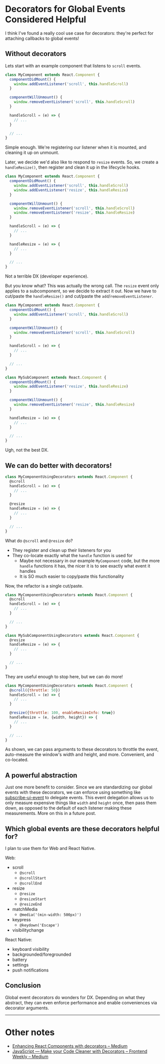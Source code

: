 # Decorators for Global Events Considered Helpful

I think I've found a really cool use case for decorators: they're perfect for attaching callbacks to global events!

## Without decorators
Lets start with an example component that listens to `scroll` events.

```jsx
class MyComponent extends React.Component {
  componentDidMount() {
    window.addEventListener('scroll', this.handleScroll)
  }

  componentWillUnmount() {
    window.removeEventListener('scroll', this.handleScroll)
  }

  handleScroll = (e) => {
    // ...
  }

  // ...
}
```

Simple enough. We're registering our listener when it is mounted, and cleaning it up on unmount.

Later, we decide we'd also like to respond to `resize` events. So, we create a `handleResize()`, then register and clean it up in the lifecycle hooks.

```jsx
class MyComponent extends React.Component {
  componentDidMount() {
    window.addEventListener('scroll', this.handleScroll)
    window.addEventListener('resize', this.handleResize)
  }

  componentWillUnmount() {
    window.removeEventListener('scroll', this.handleScroll)
    window.removeEventListener('resize', this.handleResize)
  }

  handleScroll = (e) => {
    // ...
  }

  handleResize = (e) => {
    // ...
  }

  // ...
}
```

Not a terrible DX (developer experience).

But you know what? This was actually the wrong call. The `resize` event only applies to a subcomponent, so we decide to extract it out. Now we have to cut/paste the `handleResize()` and cut/paste the `add`/`removeEventListener`.

```jsx
class MyComponent extends React.Component {
  componentDidMount() {
    window.addEventListener('scroll', this.handleScroll)
  }

  componentWillUnmount() {
    window.removeEventListener('scroll', this.handleScroll)
  }

  handleScroll = (e) => {
    // ...
  }

  // ...
}

class MySubComponent extends React.Component {
  componentDidMount() {
    window.addEventListener('resize', this.handleResize)
  }

  componentWillUnmount() {
    window.removeEventListener('resize', this.handleResize)
  }

  handleResize = (e) => {
    // ...
  }

  // ...
}
```

Ugh, not the best DX.

## We can do better with decorators!

```jsx
class MyComponentUsingDecorators extends React.Component {
  @scroll
  handleScroll = (e) => {
    // ...
  }

  @resize
  handleResize = (e) => {
    // ...
  }

  // ...
}
```

What do `@scroll` and `@resize` do?
- They register and clean up their listeners for you
- They co-locate exactly what the `handle` function is used for
  - Maybe not necessary in our example `MyComponent` code, but the more `handle` functions it has, the nicer it is to see exactly what event it handles
  - It is SO much easier to copy/paste this functionality

Now, the refactor is a single cut/paste.

```jsx
class MyComponentUsingDecorators extends React.Component {
  @scroll
  handleScroll = (e) => {
    // ...
  }

  // ...
}

class MySubComponentUsingDecorators extends React.Component {
  @resize
  handleResize = (e) => {
    // ...
  }

  // ...
}
```

They are useful enough to stop here, but we can do more!

```jsx
class MyComponentUsingDecorators extends React.Component {
  @scroll({throttle: 50})
  handleScroll = (e) => {
    // ...
  }

  @resize({throttle: 100, enableResizeInfo: true})
  handleResize = (e, {width, height}) => {
    // ...
  }

  // ...
}
```

As shown, we can pass arguments to these decorators to throttle the event, auto-measure the window's width and height, and more. Convenient, and co-located.

## A powerful abstraction
Just one more benefit to consider. Since we are standardizing our global events with these decorators, we can enforce using something like [subscribe-ui-event](https://github.com/yahoo/subscribe-ui-event) to delegate events. This event delegation allows us to only measure expensive things like `width` and `height` once, then pass them down, as opposed to the default of each listener making these measurements. More on this in a future post.

## Which global events are these decorators helpful for?
I plan to use them for Web and React Native.

Web:
- scroll
  - `@scroll`
  - `@scrollStart`
  - `@scrollEnd`
- resize
  - `@resize`
  - `@resizeStart`
  - `@resizeEnd`
- matchMedia
  - `@media('(min-width: 500px)')`
- keypress
  - `@keydown('Escape')`
- visibilitychange

React Native:
- keyboard visibility
- backgrounded/foregrounded
- battery
- settings
- push notifications

## Conclusion
Global event decorators do wonders for DX. Depending on what they abstract, they can even enforce performance and enable conveniences via decorator arguments.

---
# Other notes


- [Enhancing React Components with decorators – Medium](https://medium.com/@gigobyte/enhancing-react-components-with-decorators-441320e8606a#.sjsi0hxct)
- [JavaScript — Make your Code Cleaner with Decorators – Frontend Weekly – Medium](https://medium.com/front-end-hacking/javascript-make-your-code-cleaner-with-decorators-d34fc72af947)
